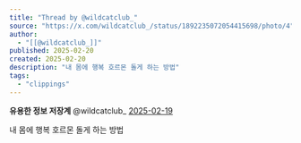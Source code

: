 ```yaml
---
title: "Thread by @wildcatclub_"
source: "https://x.com/wildcatclub_/status/1892235072054415698/photo/4"
author:
  - "[[@wildcatclub_]]"
published: 2025-02-20
created: 2025-02-20
description: "내 몸에 행복 호르몬 돌게 하는 방법"
tags:
  - "clippings"
---
```

**유용한 정보 저장계** @wildcatclub\_ [2025-02-19](https://x.com/wildcatclub_/status/1892235072054415698)

내 몸에 행복 호르몬 돌게 하는 방법